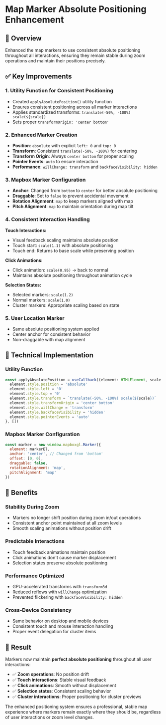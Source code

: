 # Map Marker Absolute Positioning Enhancement

## 🎯 Overview

Enhanced the map markers to use consistent absolute positioning throughout all interactions, ensuring they remain stable during zoom operations and maintain their positions precisely.

## ✅ Key Improvements

### **1. Utility Function for Consistent Positioning**
- Created `applyAbsolutePosition()` utility function
- Ensures consistent positioning across all marker interactions
- Applies standardized transforms: `translate(-50%, -100%) scale(${scale})`
- Sets proper `transformOrigin: 'center bottom'`

### **2. Enhanced Marker Creation**
- **Position**: `absolute` with explicit `left: 0` and `top: 0`
- **Transform**: Consistent `translate(-50%, -100%)` for centering
- **Transform Origin**: Always `center bottom` for proper scaling
- **Pointer Events**: `auto` to ensure interaction
- **Performance**: `willChange: transform` and `backfaceVisibility: hidden`

### **3. Mapbox Marker Configuration**
- **Anchor**: Changed from `bottom` to `center` for better absolute positioning
- **Draggable**: Set to `false` to prevent accidental movement
- **Rotation Alignment**: `map` to keep markers aligned with map
- **Pitch Alignment**: `map` to maintain orientation during map tilt

### **4. Consistent Interaction Handling**

**Touch Interactions:**
- Visual feedback scaling maintains absolute position
- Touch start: `scale(1.1)` with absolute positioning
- Touch end: Returns to base scale while preserving position

**Click Animations:**
- Click animation: `scale(0.95)` → back to normal
- Maintains absolute positioning throughout animation cycle

**Selection States:**
- Selected markers: `scale(1.2)` 
- Normal markers: `scale(1.0)`
- Cluster markers: Appropriate scaling based on state

### **5. User Location Marker**
- Same absolute positioning system applied
- Center anchor for consistent behavior
- Non-draggable with map alignment

## 🔧 Technical Implementation

### Utility Function
```javascript
const applyAbsolutePosition = useCallback((element: HTMLElement, scale: number = 1) => {
  element.style.position = 'absolute'
  element.style.left = '0'
  element.style.top = '0'
  element.style.transform = `translate(-50%, -100%) scale(${scale})`
  element.style.transformOrigin = 'center bottom'
  element.style.willChange = 'transform'
  element.style.backfaceVisibility = 'hidden'
  element.style.pointerEvents = 'auto'
}, [])
```

### Mapbox Marker Configuration
```javascript
const marker = new window.mapboxgl.Marker({
  element: markerEl,
  anchor: 'center', // Changed from 'bottom'
  offset: [0, 0],
  draggable: false,
  rotationAlignment: 'map',
  pitchAlignment: 'map'
})
```

## 🎯 Benefits

### **Stability During Zoom**
- Markers no longer shift position during zoom in/out operations
- Consistent anchor point maintained at all zoom levels
- Smooth scaling animations without position drift

### **Predictable Interactions**
- Touch feedback animations maintain position
- Click animations don't cause marker displacement
- Selection states preserve absolute positioning

### **Performance Optimized**
- GPU-accelerated transforms with `transform3d`
- Reduced reflows with `willChange` optimization
- Prevented flickering with `backfaceVisibility: hidden`

### **Cross-Device Consistency**
- Same behavior on desktop and mobile devices
- Consistent touch and mouse interaction handling
- Proper event delegation for cluster items

## 🚀 Result

Markers now maintain **perfect absolute positioning** throughout all user interactions:
- ✅ **Zoom operations**: No position drift
- ✅ **Touch interactions**: Stable visual feedback
- ✅ **Click animations**: Smooth without displacement
- ✅ **Selection states**: Consistent scaling behavior
- ✅ **Cluster interactions**: Proper positioning for cluster previews

The enhanced positioning system ensures a professional, stable map experience where markers remain exactly where they should be, regardless of user interactions or zoom level changes. 